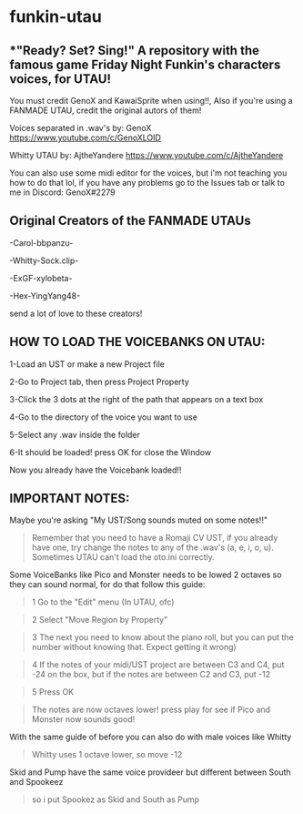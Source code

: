 # funkin-utau
*"Ready? Set? Sing!"
A repository with the famous game Friday Night Funkin's characters voices, for UTAU!
-------------------
You must credit GenoX and KawaiSprite when using!!, Also if you're using a FANMADE UTAU, credit the original autors of them!

Voices separated in .wav's by: GenoX https://www.youtube.com/c/GenoXLOID

Whitty UTAU by: AjtheYandere https://www.youtube.com/c/AjtheYandere

You can also use some midi editor for the voices, but i'm not teaching you how to do that lol, if you have any problems go to the Issues tab or talk to me in Discord: GenoX#2279

Original Creators of the FANMADE UTAUs
-------------------
-Carol-bbpanzu-

-Whitty-Sock.clip-

-ExGF-xylobeta-

-Hex-YingYang48-

send a lot of love to these creators!

HOW TO LOAD THE VOICEBANKS ON UTAU:
-------------------------------
1-Load an UST or make a new Project file

2-Go to Project tab, then press Project Property

3-Click the 3 dots at the right of the path that appears on a text box

4-Go to the directory of the voice you want to use

5-Select any .wav inside the folder

6-It should be loaded! press OK for close the Window

Now you already have the Voicebank loaded!!

IMPORTANT NOTES:
---------------------
Maybe you're asking "My UST/Song sounds muted on some notes!!"

>Remember that you need to have a Romaji CV UST, if you already have one, try change the notes to any of the .wav's (a, e, i, o, u). Sometimes UTAU can't load the oto.ini correctly.

Some VoiceBanks like Pico and Monster needs to be lowed 2 octaves so they can sound normal, for do that follow this guide:

>1 Go to the "Edit" menu (In UTAU, ofc)

>2 Select "Move Region by Property"

>3 The next you need to know about the piano roll, but you can put the number without knowing that. Expect getting it wrong) 

>4 If the notes of your midi/UST project are between C3 and C4, put -24 on the box, but if the notes are between C2 and C3, put -12

>5 Press OK

>The notes are now octaves lower! press play for see if Pico and Monster now sounds good!

With the same guide of before you can also do with male voices like Whitty
>Whitty uses 1 octave lower, so move -12

Skid and Pump have the same voice provideer but different between South and Spookeez
>so i put Spookez as Skid and South as Pump

